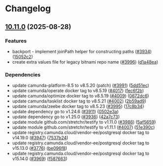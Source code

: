 # Changelog

## [10.11.0](https://github.com/camunda/camunda-platform-helm/compare/camunda-platform-8.5-10.10.0...camunda-platform-8.5-10.11.0) (2025-08-28)


### Features

* backport - implement joinPath helper for constructing paths ([#3934](https://github.com/camunda/camunda-platform-helm/issues/3934)) ([15052c2](https://github.com/camunda/camunda-platform-helm/commit/15052c2d96a6ae7f2774fdef51f5f0a1a97b080b))
* create extra values file for legacy bitnami repo name ([#3996](https://github.com/camunda/camunda-platform-helm/issues/3996)) ([d1a48ea](https://github.com/camunda/camunda-platform-helm/commit/d1a48ea76fbb4fdae12dc685b842c3925e54ec6f))


### Dependencies

* update camunda-platform-8.5 to v8.5.20 (patch) ([#3991](https://github.com/camunda/camunda-platform-helm/issues/3991)) ([5dd51ec](https://github.com/camunda/camunda-platform-helm/commit/5dd51ec04034f0b28cb86fb499e9b7ec8db5ac5a))
* update camunda/operate docker tag to v8.5.19 ([#4017](https://github.com/camunda/camunda-platform-helm/issues/4017)) ([fec6f2b](https://github.com/camunda/camunda-platform-helm/commit/fec6f2b9590d3c57a3dfe4d94e5131018f6f7fa9))
* update camunda/optimize docker tag to v8.5.19 ([#4009](https://github.com/camunda/camunda-platform-helm/issues/4009)) ([0672dc6](https://github.com/camunda/camunda-platform-helm/commit/0672dc660c78d8a1ea6e2dbeb528bb7aacf3cd7e))
* update camunda/tasklist docker tag to v8.5.21 ([#4002](https://github.com/camunda/camunda-platform-helm/issues/4002)) ([2b59ad9](https://github.com/camunda/camunda-platform-helm/commit/2b59ad914135c44d21f3994accfc6f23d7c1c8d8))
* update camunda/zeebe docker tag to v8.5.23 ([#3995](https://github.com/camunda/camunda-platform-helm/issues/3995)) ([17c8b34](https://github.com/camunda/camunda-platform-helm/commit/17c8b345d43dfa24bff89958b667c54f4c14cbcb))
* update dependency go to v1.24.6 ([#3911](https://github.com/camunda/camunda-platform-helm/issues/3911)) ([0502e3a](https://github.com/camunda/camunda-platform-helm/commit/0502e3a15f14dba0a78d6c9e5029b5f1820ec68b))
* update dependency go to v1.25.0 ([#3936](https://github.com/camunda/camunda-platform-helm/issues/3936)) ([42a7c73](https://github.com/camunda/camunda-platform-helm/commit/42a7c7357cfbca23760c9ba3c4977f776a7f6282))
* update module github.com/stretchr/testify to v1.11.0 ([#3986](https://github.com/camunda/camunda-platform-helm/issues/3986)) ([5af5659](https://github.com/camunda/camunda-platform-helm/commit/5af565966743f543149b225e68fa55c4f5ee3084))
* update module github.com/stretchr/testify to v1.11.1 ([#4007](https://github.com/camunda/camunda-platform-helm/issues/4007)) ([51e390c](https://github.com/camunda/camunda-platform-helm/commit/51e390cb66af989437b8be4dfbad46c5b2a73a72))
* update registry.camunda.cloud/vendor-ee/postgresql docker tag to v14.19.0 ([#3947](https://github.com/camunda/camunda-platform-helm/issues/3947)) ([7537b24](https://github.com/camunda/camunda-platform-helm/commit/7537b242cd80e09ebfd08d0b01f5a3471eaf08f4))
* update registry.camunda.cloud/vendor-ee/postgresql docker tag to v15.13.0 ([#3776](https://github.com/camunda/camunda-platform-helm/issues/3776)) ([be096f8](https://github.com/camunda/camunda-platform-helm/commit/be096f89b20900cd376baa1b8b465242ce0b4a42))
* update registry.camunda.cloud/vendor-ee/postgresql docker tag to v15.14.0 ([#3969](https://github.com/camunda/camunda-platform-helm/issues/3969)) ([f587663](https://github.com/camunda/camunda-platform-helm/commit/f58766398a368777a69ae1f33c398f41dfc580fd))
